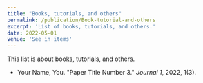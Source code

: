 ```yaml
---
title: "Books, tutorials, and others"
permalink: /publication/Book-tutorial-and-others
excerpt: 'List of books, tutorials, and others.'
date: 2022-05-01
venue: 'See in items'
---
```

This list is about books, tutorials, and others.

- Your Name, You. "Paper Title Number 3." <i>Journal 1</i>, 2022, 1(3).
